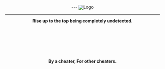 <div style="line-height: 1" align="center">
<picture>
  <!-- dark mode -->
  <source media="(prefers-color-scheme: dark)" srcset="https://raw.githubusercontent.com/Zedion69/RISE/refs/heads/main/RISELIGHT.PNG">
  
  <!-- light mode -->
  <source media="(prefers-color-scheme: light)" srcset="https://raw.githubusercontent.com/Zedion69/RISE/refs/heads/main/RISEDARKFIX.png">
  ---
  <!-- fallback image -->
  <img src="https://raw.githubusercontent.com/Zedion69/RISE/refs/heads/main/RISE_light.png" alt="Logo">
</picture>
<hr>
<p><strong>Rise up to the top being completely undetected.</strong></p><br><p style="margin-top: 90px"><strong>By a cheater, For other cheaters.</strong></p>

</div>
